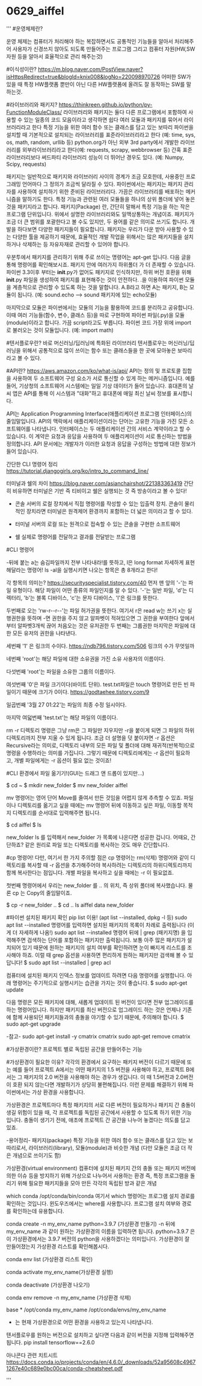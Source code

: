 # 0629_aiffel

'''
#운영체제란?

운영 체제는 컴퓨터가 처리해야 하는 복잡하면서도 공통적인 기능들을 알아서 처리해주어 사용자가 신경쓰지 않아도 되도록 만들어주는 프로그램
그리고 컴퓨터 자원(HW,SW 자원 등을 알아서 효율적으로 관리 해주는것)

#이식성이란? https://m.blog.naver.com/PostView.naver?isHttpsRedirect=true&blogId=knix008&logNo=220098970726
어떠한 SW가 있을 때 특정 HW플랫폼 뿐만이 아닌 다른 HW플랫폼에 올려도 잘 동작하는 SW를 말하는것.

#라이브러리와 패키지? https://thinkreen.github.io/python/py-FunctionModuleClass/
라이브러리와 패키지는 둘다 다른 프로그램에서 포함하여 사용할 수 있는 일종의 코드 모음이라고 생각하면 쉽다
여러 모듈과 패키지를 묶어서 라이브러리라고 한다
특정 기능을 위한 여러 함수 또는 클래스를 담고 있는 보따리
파이썬을 설치할 때 기본적으로 설치되는 라이브러리를 표준라이브러리라고 한다 (예: time, sys, os, math, random, urllib 등)
python.org가 아닌 외부 3rd party에서 개발한 라이브러리를 외부라이브러리라고 한다(예: requests, scrapy, webbrowser 등)
간혹 표준라이브러리보다 써드파티 라이브러리 성능이 더 뛰어난 경우도 있다. (예: Numpy, Scipy, requests)

패키지는 일반적으로 패키지와 라이브러리 사이의 경계가 조금 모호한데, 사용중인 프로그래밍 언어마다 그 정의가 조금씩 달라질 수 있다. 
파이썬에서는 패키지는 패키지 관리자를 사용하여 설치하기 위한 준비된 라이브러리다. 가끔은 라이브러리를 배포하는 메커니즘을 말하기도 한다.
특정 기능과 관련된 여러 모듈들을 하나의 상위 폴더에 넣어 놓은 것을 패키지라고 합니다.
패키지(Package) 란, 간단히 말해서 특정 기능을 하는 작은 프로그램 단위입니다. 위에서 설명한 라이브러리와도 일맥상통하는 개념이죠. 
패키지가 조금 더 큰 범위를 포괄한다고 볼 수도 있지만, 두 용어를 같은 의미로 쓰기도 합니다.
개발을 하다보면 다양한 패키지들이 필요합니다. 패키지는 우리가 다운 받아 사용할 수 있는 다양한 툴을 제공하기 때문에, 
효율적인 개발 작업을 위해서는 많은 패키지들을 설치하거나 삭제하는 등 자유자재로 관리할 수 있어야 합니다.

우분투에서 패키지를 관리하기 위해 주로 쓰이는 명령어는 apt-get 입니다. 다음 글을 통해 명령어를 확인해보시죠.
패키지 안에 여러가지 하위폴더 가 더 존재할 수 있습니다.
파이썬 3.3이후 부터는 __init__.py가 없어도 패키지로 인식하지만, 하위 버전 호환을 위해 __init__.py 파일을 생성하여 패키지를 표현해주는 것이 안전하다.
.을 이용하여 파이썬 모듈을 계층적으로 관리할 수 있도록 하는 것을 말합니다.
A.B라고 하면 A는 패키지, B는 모듈이 됩니다. (예: sound.echo –> sound 패키지에 있는 echo모듈)

마지막으로 모듈은 파이썬에서는 모듈의 기능을 활용하여 코드를 분리하고 공유합니다. 이때 여러 기능들(함수, 변수, 클래스 등)을 따로 구현하여 파이썬 파일(.py)을 모듈(module)이라고 합니다. 
가끔 script라고도 부릅니다.
파이썬 코드 가장 위에 import로 불러오는 것이 모듈입니다. (예: import math)


#텐서플로우란?
바로 머신러닝/딥러닝에 특화된 라이브러리
텐서플로우는 머신러닝/딥러닝을 위해서 공통적으로 많이 쓰이는 함수 또는 클래스들을 한 곳에 모아놓은 보따리라고 볼 수 있다.

#API란? https://aws.amazon.com/ko/what-is/api/
API는 정의 및 프로토콜 집합을 사용하여 두 소프트웨어 구성 요소가 서로 통신할 수 있게 하는 메커니즘입니다. 예를 들어, 기상청의 소프트웨어 시스템에는 일일 기상 데이터가 들어 있습니다. 
휴대폰의 날씨 앱은 API를 통해 이 시스템과 "대화"하고 휴대폰에 매일 최신 날씨 정보를 표시합니다.

API는 Application Programming Interface(애플리케이션 프로그램 인터페이스)의 줄임말입니다. API의 맥락에서 애플리케이션이라는 단어는 고유한 기능을 가진 모든 소프트웨어를 나타냅니다. 
인터페이스는 두 애플리케이션 간의 서비스 계약이라고 할 수 있습니다. 
이 계약은 요청과 응답을 사용하여 두 애플리케이션이 서로 통신하는 방법을 정의합니다. API 문서에는 개발자가 이러한 요청과 응답을 구성하는 방법에 대한 정보가 들어 있습니다.

간단한 CLI 명령어 정리 https://tutorial.djangogirls.org/ko/intro_to_command_line/

터미널과 쉘의 차이 https://blog.naver.com/asianchairshot/221383363419
간단히 비유하면 터미널은 기반 즉 티비이고 쉘은 실행되는 것 즉 방송이라고 볼 수 있다!

- 콘솔
서버의 로컬 장치에서 직접 명령어를 작성할 수 있는 입출력 장치. 콘솔이 물리적인 장치라면 터미널은 원격제어 환경까지 포함하는 더 넓은 의미라고 할 수 있다.

- 터미널
서버의 로컬 또는 원격으로 접속할 수 있는 콘솔을 구현한 소프트웨어

- 쉘
실제로 명령어를 전달하고 결과를 전달받는 프로그램

#CLI 명령어

-뒤에 붙는 a는 숨김파일까지 전부 나타내라!를 뜻하고, l은 long format 자세하게 표현해달라는 명령어!
ls -al을 실행시키면 나오는 항목은 총 8개라고 한다!

각 항목의 의미는? https://securityspecialist.tistory.com/40
먼저 맨 앞의 '-'는 파일 유형이다. 해당 파일이 어떤 종류의 파일인지를 알 수 있다. '-'는 일반 파일, 'd'는 디렉터리, 'b'는 블록 디바이스, 'c'는 문자 디바이스, 'l'은 링크를 뜻한다.

두번째로 오는 'rw-r--r--'는 파일 허가권을 뜻한다.
여기서 r은 read w는 쓰기 x는 실행권한을 뜻하며 -면 권한을 주지 않고 알파벳이 적혀있으면 그 권한을 부여한다 앞에서부터 알파벳3개씩 끊어 처음오는 것은 유저권한 두 번째는 그룹권한 마지막은 파일에 대한 모든 유저의 권한을 나타낸다. 

세번째 '1' 은 링크의 수이다. https://ndb796.tistory.com/506
링크의 수가 무엇일까

네번째 'root'는 해당 파일에 대한 소유권을 가진 소유 사용자의 이름이다.

다섯번째 'root'는 파일을 소유한 그룹의 이름이다.

여섯번째 '0'은 파일 크기이다(바이트 단위). test.txt파일은 touch 명령어로 만든 빈 파일이기 때문에 크기가 0이다. https://godtaehee.tistory.com/9

일곱번째 '3월 27 01:22'는 파일의 최종 수정 일시이다.

마지막 여덟번째 'test.txt'는 해당 파일의 이름이다.

rm -r 디렉토리 명령은 그냥 rm은 그 파일만 지우지만 -r을 붙이게 되면 그 파일의 하위 디렉토리까지 전부 지울 수 있게 됩니다.
조금 더 설명을 덧 붙이자면
-r 옵션은 Recursive라는 의미로, 디렉토리 내부의 모든 파일 및 폴더에 대해 재귀적(반복적)으로 명령을 수행하라는 의미를 가집니다. 
그렇기 때문에 디렉토리에게는 -r 옵션이 필요하고, 개별 파일에게는 -r 옵션이 필요 없는 것이죠!


#CLI 환경에서 파일 옮기기!(GUI는 드래그 앤 드롭이 있지만...)

$ cd ~
$ mkdir new_folder
$ mv new_folder aiffel

mv 명령어는 영어 단어 Move를 줄여서 만든 것임을 어렵지 않게 추측할 수 있죠. 
파일이나 디렉토리를 옮기고 싶을 때에는 mv 명령어 뒤에 이동하고 싶은 파일, 이동할 목적지 디렉토리를 순서대로 입력해주면 됩니다.

$ cd aiffel
$ ls

new_folder
ls 를 입력해서 new_folder 가 목록에 나온다면 성공한 겁니다. 어때요, 간단하죠? 같은 원리로 파일 또는 디렉토리를 복사하는 것도 매우 간단합니다.

#cp 명령어!
다만, 여기서 한 가지 주의할 점은 cp 명령어는 rm(삭제) 명령어와 같이 디렉토리를 복사할 때 -r 옵션을 추가해주어야 복사하려는 디렉토리의 하위디렉토리까지 함께 복사한다는 점입니다.
개별 파일을 복사하고 싶을 때에는 -r 이 필요없죠.

첫번째 명령어에서 우리는 new_folder 를 .. 의 위치, 즉 상위 폴더에 복사했습니다. 물론 cp 는 Copy의 줄임말이죠.

$ cp -r new_folder ..
$ cd ..
ls
aiffel  data  new_folder


#파이썬 설치된 패키지 확인
pip list 이용! (apt list --installed, dpkg -l 등)
sudo apt list --installed 명령어를 입력하면 설치된 패키지의 목록이 차례로 출력됩니다 (이게 더 자세하게 나옴!)
sudo apt list --installed 명령어 뒤에 | grep (패키지명) 을 입력해주면 검색하는 단어를 포함하는 패키지만 출력됩니다. 
보통 아주 많은 패키지가 설치되어 있기 때문에 원하는 패키지의 설치 여부를 확인하려면 눈이 빠지게 리스트를 조사해야 하죠. 
이럴 때 grep 옵션을 사용하면 편리하게 원하는 패키지만 검색해 볼 수 있답니다!
$ sudo apt list --installed | grep acl

컴퓨터에 설치된 패키지 인덱스 정보를 업데이트 하려면 다음 명령어를 실행합니다. 아래 명령어는 주기적으로 실행시키는 습관을 가지는 것이 좋습니다.
$ sudo apt-get update

다음 명령은 모든 패키지에 대해, 새롭게 업데이트 된 버전이 있다면 전부 업그레이드를 하는 명령어입니다. 
하지만 패키지를 최신 버전으로 업그레이드 하는 것은 언제나 기존에 함께 사용되던 패키지들과의 충돌을 야기할 수 있기 때문에, 주의해야 합니다.
$ sudo apt-get upgrade

-참고-
sudo apt-get install -y cmatrix
cmatrix
sudo apt-get remove cmatrix

#가상환경이란?
프로젝트 별로 독립된 공간을 만들어주는 기능

#가상환경이 필요한 이유?
각각의 환경에서 요구하는 패키지 버전이 다르기 때문에
또는
예를 들어 프로젝트 A에서는 어떤 패키지의 1.5 버전을 사용해야 하고, 프로젝트 B에서는 그 패키지의 2.0 버전을 사용해야 하는 경우가 생깁니다. 
이 때 1.5버전과 2.0버전이 호환 되지 않는다면 개발하기가 상당히 불편해집니다. 이런 문제를 해결하기 위해 파이썬에서는 가상 환경을 사용합니다.

가상환경은 프로젝트마다 특정 패키지의 서로 다른 버전이 필요하거나 패키지 간 충돌이 생길 위험이 있을 때, 
각 프로젝트를 독립된 공간에서 사용할 수 있도록 하기 위한 기능입니다. 충돌이 생기기 전에, 애초에 프로젝트 간 공간을 나누어 놓겠다는 의도를 담고 있죠.

-용어정리-
패키지(package) 특정 기능을 위한 여러 함수 또는 클래스를 담고 있는 보따리로서, 라이브러리(library), 모듈(module)과 비슷한 개념 (다만 모듈은 조금 더 작은 개념으로 쓰이기도 함)

가상환경(virtual environment) 컴퓨터에 설치된 패키지 간의 충돌 또는 패키지 버전에 의한 이슈 등을 방지하기 위해 가상으로 나누어서 사용하는 환경 즉, 
특정 프로그램을 돌리기 위해 필요한 패키지들을 모아 만든 각각의 독립된 방과 같은 개념

which conda /opt/conda/bin/conda
여기서 which 명령어는 프로그램 설치 경로를 확인하는 것입니다. 윈도우즈에서는 where를 사용합니다. 프로그램 설치 여부와 경로를 확인하는데 유용합니다.

conda create -n my_env_name python=3.9.7 (가상환경 만들기)
-n 뒤에 my_env_name 과 같이 원하는 가상환경의 이름을 입력하면 됩니다. python=3.9.7 은 
이 가상환경에서는 3.9.7 버전의 python을 사용하겠다는 의미입니다. 가상환경이 잘 만들어졌는지 가상환경 리스트를 확인해봅시다.

conda env list (가상환경 리스트 확인)

conda activate my_env_name(가상환경 실헹)

conda deactivate (가상환경 나오기)

conda env remove -n my_env_name (가상환경 삭제)

base                  *  /opt/conda
my_env_name              /opt/conda/envs/my_env_name
* 는 현재 가상환경으로 어떤 환경을 사용하고 있는지 나타냅니다.

텐서플로우를 원하는 버전으로 설치하고 싶다면 다음과 같이 버전을 지정해 입력해주면 됩니다.
pip install tensorflow==2.6.0

아나콘다 관련 치트시트 https://docs.conda.io/projects/conda/en/4.6.0/_downloads/52a95608c49671267e40c689e0bc00ca/conda-cheatsheet.pdf


'''
